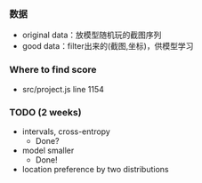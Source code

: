 ### 数据
- original data：放模型随机玩的截图序列
- good data：filter出来的(截图,坐标)，供模型学习

### Where to find score
- src/project.js line 1154

### TODO (2 weeks)
- intervals, cross-entropy
  - Done?
- model smaller
  - Done!
- location preference by two distributions